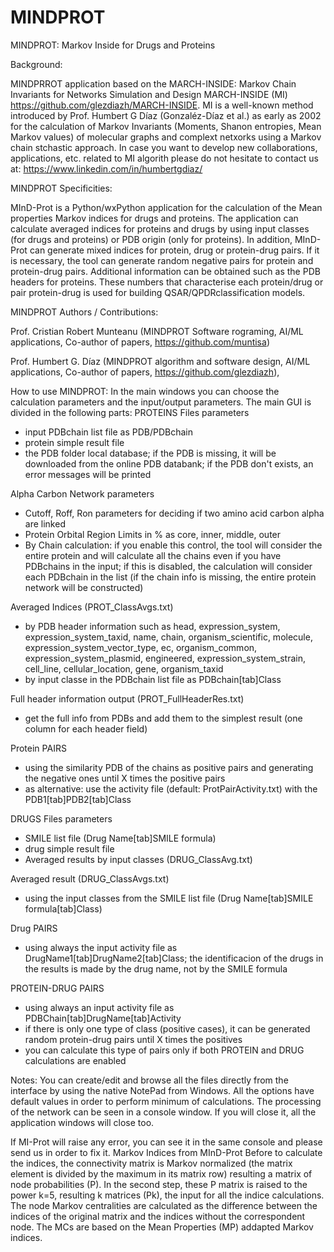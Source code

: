 # MINDPROT
MINDPROT: Markov Inside for Drugs and Proteins

Background:

MINDPRROT application based on the MARCH-INSIDE: Markov Chain Invariants for Networks Simulation and Design MARCH-INSIDE (MI) https://github.com/glezdiazh/MARCH-INSIDE. MI is a well-known method introduced by Prof. Humbert G Díaz (Gonzaléz-Díaz et al.) as early as 2002 for the calculation of Markov Invariants (Moments, Shanon entropies, Mean Markov values) of molecular graphs and complext netxorks using a Markov chain stchastic approach. In case you want to develop new collaborations, applications, etc. related to MI algorith please do not hesitate to contact us at: https://www.linkedin.com/in/humbertgdiaz/

MINDPROT Specificities:

MInD-Prot is a Python/wxPython application for the calculation of the Mean properties Markov indices for drugs and proteins.
The application can calculate averaged indices for proteins and drugs by using input classes (for drugs and proteins) or PDB origin (only for proteins). In addition, MInD-Prot can generate mixed indices for protein, drug or protein-drug pairs. If it is necessary, the tool can generate random negative pairs for protein and protein-drug pairs. Additional information can be obtained such as the PDB headers for proteins. These numbers that characterise each protein/drug or pair protein-drug is used for building QSAR/QPDRclassification models. 

MINDPROT Authors / Contributions:

Prof. Cristian Robert Munteanu (MINDPROT Software rograming, AI/ML applications, Co-author of papers, https://github.com/muntisa)

Prof. Humbert G. Díaz (MINDPROT algorithm and software design, AI/ML applications, Co-author of papers, https://github.com/glezdiazh),


How to use MINDPROT:
In the main windows you can choose the calculation parameters and the input/output parameters.
The main GUI is divided in the following parts:
PROTEINS
Files parameters
- input PDBchain list file as PDB/PDBchain
- protein simple result file
- the PDB folder local database; if the PDB is missing, it will be downloaded from the online PDB databank; if the PDB don't exists, an error messages will be printed

Alpha Carbon Network parameters
- Cutoff, Roff, Ron parameters for deciding if two amino acid carbon alpha are linked
- Protein Orbital Region Limits in % as core, inner, middle, outer
- By Chain calculation: if you enable this control, the tool will consider the entire protein and will calculate all the chains even if you have PDBchains in the input; if this is disabled, the calculation will consider each PDBchain in the list (if the chain info is missing, the entire protein network will be constructed)

Averaged Indices (PROT_ClassAvgs.txt)
- by PDB header information such as head, expression_system, expression_system_taxid, name, chain, organism_scientific, molecule, expression_system_vector_type, ec, organism_common, expression_system_plasmid, engineered, expression_system_strain, cell_line, cellular_location, gene, organism_taxid
- by input classe in the PDBchain list file as PDBchain[tab]Class

Full header information output (PROT_FullHeaderRes.txt)
- get the full info from PDBs and add them to the simplest result (one column for each header field)

Protein PAIRS
- using the similarity PDB of the chains as positive pairs and generating the negative ones until X times the positive pairs
- as alternative: use the activity file (default: ProtPairActivity.txt) with the PDB1[tab]PDB2[tab]Class

DRUGS
Files parameters
- SMILE list file (Drug Name[tab]SMILE formula)
- drug simple result file
- Averaged results by input classes (DRUG_ClassAvg.txt)

Averaged result (DRUG_ClassAvgs.txt)
- using the input classes from the SMILE list file (Drug Name[tab]SMILE formula[tab]Class)

Drug PAIRS
- using always the input activity file as DrugName1[tab]DrugName2[tab]Class; the identificacion of the drugs in the results is made by the drug name, not by the SMILE formula


PROTEIN-DRUG PAIRS
- using always an input activity file as PDBChain[tab]DrugName[tab]Activity
- if there is only one type of class (positive cases), it can be generated random protein-drug pairs until X times the positives
- you can calculate this type of pairs only if both PROTEIN and DRUG calculations are enabled

Notes:
You can create/edit and browse all the files directly from the interface by using the native NotePad from Windows.
All the options have default values in order to perform minimum of calculations. The processing of the network can be seen in a console window. If you will close it, all the application windows will close too.

If MI-Prot will raise any error, you can see it in the same console and please send us in order to fix it. Markov Indices from MInD-Prot Before to calculate the indices, the connectivity matrix is Markov normalized (the matrix element is divided by the maximum in its matrix row) resulting a matrix of node probabilities (P). In the second step, these P matrix is raised to the power k=5, resulting k matrices (Pk), the input for all the indice calculations. The node Markov centralities are calculated as the difference between the indices of the original matrix and the indices without the correspondent node. The MCs are based on the Mean Properties (MP) addapted Markov indices.

